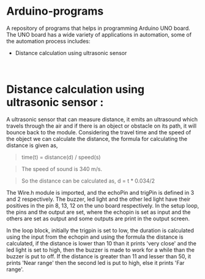 # Arduino-programs
A repository of programs that helps in programming Arduino UNO board. The UNO board has a wide variety of applications in automation, some of the automation process includes:

* Distance calculation using ultrasonic sensor
<br/>

# **Distance calculation using ultrasonic sensor :**

A ultrasonic sensor that can measure distance, it emits an ultrasound which travels through the air and if there is an object or obstacle on its path, it will bounce back to the module. Considering the travel time and the speed of the object we can calculate the distance, the formula for calculating the distance is given as,

> time(t) = distance(d) / speed(s)

> The speed of sound is 340 m/s.

> So the distance can be calculated as, d = t * 0.034/2

The Wire.h module is imported, and the echoPin and trigPin is defined in 3 and 2 respectively. The buzzer, led light and the other led light have their positives in the pin 8, 13, 12 on the uno board respectively. In the setup loop, the pins and the output are set, where the echopin is set as input and the others are set as output and some outputs are print in the output screen.

In the loop block, initially the trigpin is set to low, the duration is calculated using the input from the echopin and using the formula the distance is calculated, if the distance is lower than 10 than it prints 'very close' and the led light is set to high, then the buzzer is made to work for a while than the buzzer is put to off. If the distance is greater than 11 and lesser than 50, it prints 'Near range' then the second led is put to high, else it prints 'Far range'.

